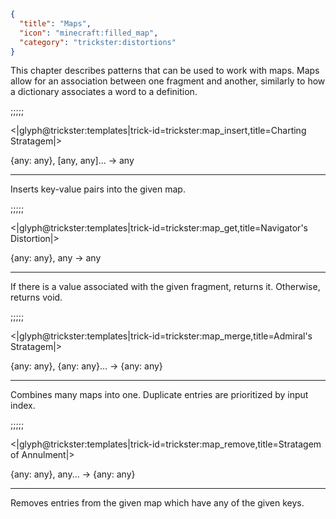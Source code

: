 ```json
{
  "title": "Maps",
  "icon": "minecraft:filled_map",
  "category": "trickster:distortions"
}
```

This chapter describes patterns that can be used to work with maps. 
Maps allow for an association between one fragment and another, 
similarly to how a dictionary associates a word to a definition.


;;;;;

<|glyph@trickster:templates|trick-id=trickster:map_insert,title=Charting Stratagem|>

{any: any}, [any, any]... -> any

---

Inserts key-value pairs into the given map.

;;;;;

<|glyph@trickster:templates|trick-id=trickster:map_get,title=Navigator's Distortion|>

{any: any}, any -> any

---

If there is a value associated with the given fragment, returns it. Otherwise, returns void.

;;;;;

<|glyph@trickster:templates|trick-id=trickster:map_merge,title=Admiral's Stratagem|>

{any: any}, {any: any}... -> {any: any}

---

Combines many maps into one. Duplicate entries are prioritized by input index.

;;;;;

<|glyph@trickster:templates|trick-id=trickster:map_remove,title=Stratagem of Annulment|>

{any: any}, any... -> {any: any}

---

Removes entries from the given map which have any of the given keys.
